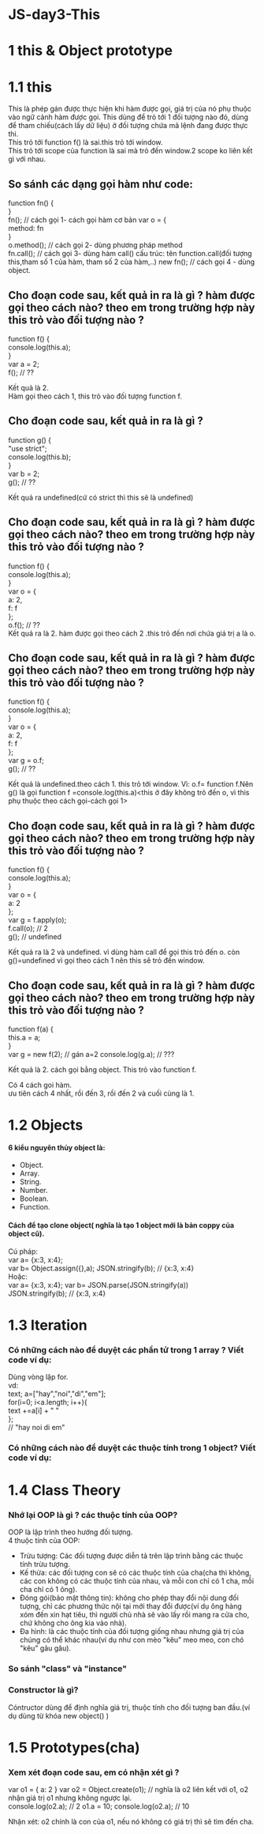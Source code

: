 # JS-day3-This
# 1 this & Object prototype  
# 1.1 this
This là phép gán được thực hiện khi hàm được gọi, giá trị của nó phụ thuộc vào ngữ cảnh hàm được gọi. This dùng để trỏ tới 1 đối tượng nào đó, dùng để tham chiếu(cách lấy dữ liệu) ở đối tượng chứa mã lệnh đang được thực thi.  
This trỏ tới function f() là sai.this trỏ tới window.  
This trỏ tới scope của function là sai mà trỏ đến window.2 scope ko liên kết gì với nhau.  

## So sánh các dạng gọi hàm như code:
function fn() {  
}  
fn(); // cách gọi 1- cách gọi hàm cơ bản 
 var o = {  
  method: fn  
}  
 o.method(); // cách gọi 2- dùng phương pháp method  
 fn.call(); // cách gọi 3- dùng hàm call()  cấu trúc: tên function.call(đối tượng this,tham số 1 của hàm, tham số 2 của hàm,..)
 new fn(); // cách gọi 4 - dùng object.  
 
 ## Cho đoạn code sau, kết quả in ra là gì ? hàm được gọi theo cách nào? theo em trong trường hợp này this trỏ vào đối tượng nào ?  
 function f() {  
  console.log(this.a);  
}  
var a = 2;  
f(); // ??  

Kết quả là 2.  
Hàm gọi theo cách 1, this trỏ vào đối tượng function f.  

## Cho đoạn code sau, kết quả in ra là gì ?  
function g() {  
  "use strict";  
  console.log(this.b);  
}  
var b = 2;  
g(); // ??  

Kết quả ra undefined(cứ có strict thì this sẽ là undefined)  

## Cho đoạn code sau, kết quả in ra là gì ? hàm được gọi theo cách nào? theo em trong trường hợp này this trỏ vào đối tượng nào ?  
function f() {  
  console.log(this.a);  
}  
var o = {  
  a: 2,  
  f: f  
};  
o.f(); // ??  
Kết quả ra là 2. hàm được gọi theo cách 2 .this trỏ đến nơi chứa giá trị a là o.  

## Cho đoạn code sau, kết quả in ra là gì ? hàm được gọi theo cách nào? theo em trong trường hợp này this trỏ vào đối tượng nào ?  
function f() {  
  console.log(this.a);  
}  
var o = {  
  a: 2,  
  f: f  
};  
var g = o.f;  
g(); // ??    

Kết quả là undefined.theo cách 1. this trỏ tới window. Vì: o.f= function f.Nên g() là gọi function f =console.log(this.a)<this ở đây không trỏ đến o, vì this phụ thuộc theo cách gọi-cách gọi 1>  


## Cho đoạn code sau, kết quả in ra là gì ? hàm được gọi theo cách nào? theo em trong trường hợp này this trỏ vào đối tượng nào ?  
function f() {  
  console.log(this.a);  
}  
var o = {  
  a: 2  
};  
var g = f.apply(o);  
f.call(o); // 2  
g(); // undefined  

Kết quả ra là 2 và undefined. vì dùng hàm call để gọi this trỏ đến o. còn g()=undefined vì gọi theo cách 1 nên this sẽ trỏ đến window.

## Cho đoạn code sau, kết quả in ra là gì ? hàm được gọi theo cách nào? theo em trong trường hợp này this trỏ vào đối tượng nào ?  
function f(a) {  
  this.a = a;  
}  
var g = new f(2);  // gán a=2
console.log(g.a); // ???  

Kết quả là 2. cách gọi bằng object. This trỏ vào function f.  


Có 4 cách goi hàm.  
ưu tiên cách 4 nhất, rồi đến 3, rồi đến 2 và cuối cùng là 1.  


# 1.2 Objects  

#### 6 kiểu nguyên thủy object là:  
- Object.  
- Array.  
- String.  
- Number.  
- Boolean.  
- Function.  

#### Cách để tạo clone object( nghĩa là tạo 1 object mới là bản coppy của object cũ).  
Cú pháp:  
var a= {x:3, x:4};  
var b= Object.assign({},a);
JSON.stringify(b); //  {x:3, x:4}  
Hoặc:  
var a= {x:3, x:4}; 
var b= JSON.parse(JSON.stringify(a))  
JSON.stringify(b); //  {x:3, x:4}  

# 1.3 Iteration  
### Có những cách nào để duyệt các phần tử trong 1 array ? Viết code ví dụ:  
Dùng vòng lặp for.  
vd:  
text;
a=["hay","noi","di","em"];  
 for(i=0; i<a.length; i++){  
 text +=a[i] + " "  
};  
// "hay noi di em"  

### Có những cách nào để duyệt các thuộc tính trong 1 object? Viết code ví dụ:  


# 1.4 Class Theory  
### Nhớ lại OOP là gì ? các thuộc tính của OOP?  
OOP là lập trình theo hướng đối tượng.  
4 thuộc tính của OOP:  
- Trừu tượng: Các đối tượng được diễn tả trên lập trình bằng các thuộc tính trừu tượng.  
- Kế thừa: các đối tượng con sẽ có các thuộc tính của cha(cha thì không, các con không có các thuộc tính của nhau, và mỗi con chỉ có 1 cha, mỗi cha chỉ có 1 ông).  
- Đóng gói(bảo mật thông tin): không cho phép thay đổi nội dung đối tượng, chỉ các phương thức nội tại mới thay đổi được(ví dụ ông hàng xóm đến xin hạt tiêu, thì người chủ nhà sẽ vào lấy rồi mang ra cửa cho, chứ không cho ông kia vào nhà).  
- Đa hình: là các thuộc tính của đối tượng giống nhau nhưng giá trị của chúng có thể khác nhau(ví dụ như con mèo "kêu" meo meo, con chó "kêu" gâu gâu).  
### So sánh "class" và "instance"  

### Constructor là gì?  
Cóntructor dùng để định nghĩa giá trị, thuộc tính cho đối tượng ban đầu.(ví dụ dùng từ khóa new object() )  

# 1.5 Prototypes(cha)  
### Xem xét đoạn code sau, em có nhận xét gì ?
var o1 = {
  a: 2
}
var o2 = Object.create(o1); // nghĩa là o2 liên kết với o1, o2 nhận giá trị o1 nhưng không ngược lại.  
console.log(o2.a); // 2
o1.a = 10;
console.log(o2.a); // 10

Nhận xét: o2 chính là con của o1, nếu nó không có giá trị thì sẽ tìm đến cha.  
